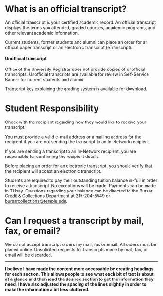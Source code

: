 # What is an official transcript?

An official transcript is your certified academic record.  An official transcript displays the terms you attended, graded courses, academic programs, and other relevant academic information.

Current students, former students and alumni can place an order for an official paper transcript or an electronic transcript (eTranscript).

#### Unofficial transcript

Office of the University Registrar does not provide copies of unofficial transcripts. Unofficial transcripts are available for review in Self-Service Banner for current students and alumni.

Transcript key explaining the grading system is available for download.

# Student Responsibility

Check with the recipient regarding how they would like to receive your transcript.

You must provide a valid e-mail address or a mailing address for the recipient if you are not sending the transcript to an In-Network recipient.

If you are sending a transcript to an In-Network recipient, you are responsible for confirming the recipient details.

Before placing an order for an electronic transcript, you should verify that the recipient will accept an electronic transcript.

Students are required to pay their outstanding tuition balance in-full in order to receive a transcript.  No exceptions will be made.  Payments can be made in TUpay.  Questions regarding your balance can be directed to the Bursar Credit & Collections Department at 215-204-5549 or bursarcollections@temple.edu.

# Can I request a transcript by mail, fax, or email?

We do not accept transcript orders my mail, fax or email. All orders must be placed online. Unsolicited requests for transcripts made by mail, fax, or email will be discarded.

<hr>

**I believe I have made the content more accessable by creating headings for each section. This allows people to see what each bit of text is about at a glance and then read the desired section to get the information they need.
I have also adjusted the spacing of the lines slightly in order to make the information a bit less cluttered.**

